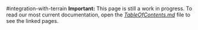 #integration-with-terrain
**Important:** This page is still a work in progress. To read our most current documentation, open the [*TableOfContents.md*](TableOfContents.md) file to see the linked pages.